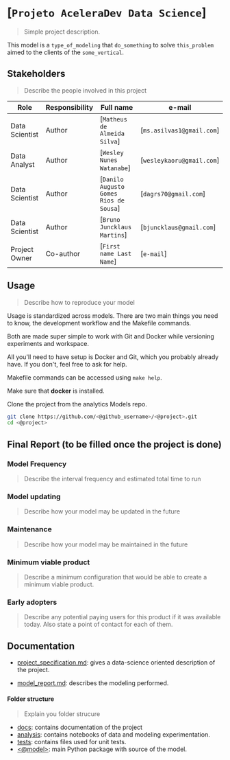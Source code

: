 # [`Projeto AceleraDev Data Science`]
> Simple project description.

This model is a `type_of_modeling` that `do_something` to solve `this_problem` aimed to the clients of the `some_vertical`.

## Stakeholders
> Describe the people involved in this project

| Role                 | Responsibility         | Full name                | e-mail       |
| -----                | ----------------       | -----------              | ---------    |
| Data Scientist       | Author                 | [`Matheus de Almeida Silva`]            | [`ms.asilvas1@gmail.com`] |
| Data Analyst         | Author                 | [`Wesley Nunes Watanabe`]               | [`wesleykaoru@gmail.com`] |
| Data Scientist       | Author                 | [`Danilo Augusto Gomes Rios de Sousa`]  | [`dagrs70@gmail.com`]     |
| Data Scientist       | Author                 | [`Bruno Juncklaus Martins`]             | [`bjuncklaus@gmail.com`]  |
| Project Owner        | Co-author              | [`First name Last Name`] | [`e-mail`]   |

## Usage
> Describe how to reproduce your model

Usage is standardized across models. There are two main things you need to know, the development workflow and the Makefile commands.

Both are made super simple to work with Git and Docker while versioning experiments and workspace.

All you'll need to have setup is Docker and Git, which you probably already have. If you don't, feel free to ask for help.

Makefile commands can be accessed using `make help`.


Make sure that **docker** is installed.

Clone the project from the analytics Models repo.
```bash
git clone https://github.com/<@github_username>/<@project>.git
cd <@project>
```


## Final Report (to be filled once the project is done)

### Model Frequency

> Describe the interval frequency and estimated total time to run

### Model updating

> Describe how your model may be updated in the future

### Maintenance

> Describe how your model may be maintained in the future

### Minimum viable product

> Describe a minimum configuration that would be able to create a minimum viable product.

### Early adopters

> Describe any potential paying users for this product if it was available today. Also state a point of contact for each of them.

## Documentation

* [project_specification.md](./docs/project_specification.md): gives a data-science oriented description of the project.

* [model_report.md](./docs/model_report.md): describes the modeling performed.


#### Folder structure
>Explain you folder strucure

* [docs](./docs): contains documentation of the project
* [analysis](./analysis/): contains notebooks of data and modeling experimentation.
* [tests](./tests/): contains files used for unit tests.
* [<@model>](./<@model>/): main Python package with source of the model.
